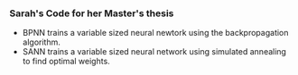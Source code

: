 ### Sarah's Code for her Master's thesis

- BPNN trains a variable sized neural newtork using the backpropagation algorithm. 
- SANN trains a variable sized neural network using simulated annealing to find optimal weights. 

